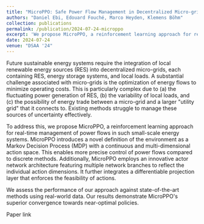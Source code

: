 ```yaml
---
title: "MicroPPO: Safe Power Flow Management in Decentralized Micro-grid with Proximal Policy Optimization"
authors: "Daniel Ebi, Edouard Fouché, Marco Heyden, Klemens Böhm"
collection: publications
permalink: /publication/2024-07-24-microppo
excerpt: 'We propose MicroPPO, a reinforcement learning approach for real-time management of power flows in small-scale energy systems.'
date: 2024-07-24
venue: "DSAA '24"
---
```

Future sustainable energy systems require the integration of local renewable energy sources (RES) into decentralized micro-grids, each containing RES, energy storage systems, and local loads.
A substantial challenge associated with micro-grids is the optimization
of energy flows to minimize operating costs.
This is particularly complex due to (a) the fluctuating power generation of RES, (b) the variability of local loads, and (c) the possibility of energy trade between a micro-grid and a larger "utility grid" that it connects to. Existing methods struggle to manage these sources of uncertainty effectively.

To address this, we propose MicroPPO, a reinforcement learning approach for real-time management of power flows in such small-scale energy systems. MicroPPO introduces a novel definition of the environment as a Markov Decision Process (MDP) with a continuous and multi-dimensional action space. This enables more precise control of power flows compared to discrete methods. Additionally, MicroPPO employs an innovative actor network architecture featuring multiple network branches to reflect the individual action dimensions.
It further integrates a differentiable projection layer that enforces the feasibility of actions.

We assess the performance of our approach against state-of-the-art methods using real-world data. Our results demonstrate MicroPPO's superior convergence towards near-optimal policies.

<a class="btn" style="text-decoration: none;" href="files/MicroPPO_Ebi_Fouche_Heyden_Boehm_DSAA24_AV.pdf" rel="permalink">Paper link</a>